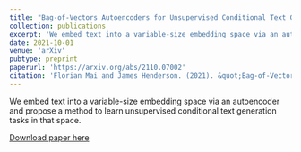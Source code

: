 ```yaml
---
title: "Bag-of-Vectors Autoencoders for Unsupervised Conditional Text Generation"
collection: publications
excerpt: 'We embed text into a variable-size embedding space via an autoencoder and propose a method to learn unsupervised conditional text generation tasks in that space.'
date: 2021-10-01
venue: 'arXiv'
pubtype: preprint
paperurl: 'https://arxiv.org/abs/2110.07002'
citation: 'Florian Mai and James Henderson. (2021). &quot;Bag-of-Vectors Autoencoders for Unsupervised Conditional Text Generation.&quot; <i>arXiv</i>.'
---
```

We embed text into a variable-size embedding space via an autoencoder and propose a method to learn unsupervised conditional text generation tasks in that space.

[Download paper here](https://arxiv.org/abs/2110.07002)
